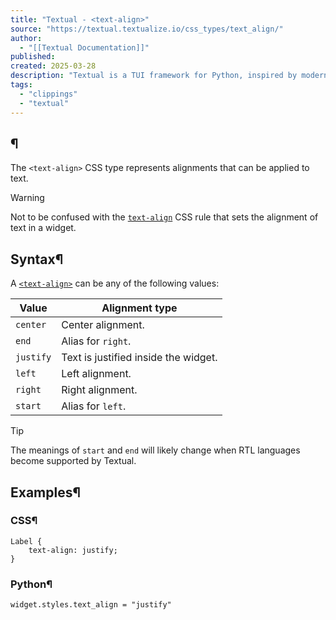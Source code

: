 ```yaml
---
title: "Textual - <text-align>"
source: "https://textual.textualize.io/css_types/text_align/"
author:
  - "[[Textual Documentation]]"
published:
created: 2025-03-28
description: "Textual is a TUI framework for Python, inspired by modern web development."
tags:
  - "clippings"
  - "textual"
---
```

## <text-align>¶

The `<text-align>` CSS type represents alignments that can be applied to text.

Warning

Not to be confused with the [`text-align`](https://textual.textualize.io/styles/text_align/) CSS rule that sets the alignment of text in a widget.

## Syntax¶

A [`<text-align>`](https://textual.textualize.io/css_types/text_align/) can be any of the following values:

| Value | Alignment type |
| --- | --- |
| `center` | Center alignment. |
| `end` | Alias for `right`. |
| `justify` | Text is justified inside the widget. |
| `left` | Left alignment. |
| `right` | Right alignment. |
| `start` | Alias for `left`. |

Tip

The meanings of `start` and `end` will likely change when RTL languages become supported by Textual.

## Examples¶

### CSS¶

```
Label {
    text-align: justify;
}
```

### Python¶

```
widget.styles.text_align = "justify"
```